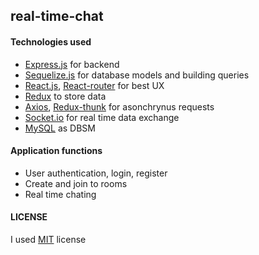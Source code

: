 ## real-time-chat

#### Technologies used
* [Express.js](https://expressjs.com) for backend
* [Sequelize.js](http://docs.sequelizejs.com) for database models and building queries
* [React.js](https://reactjs.org), [React-router](https://github.com/ReactTraining/react-router) for best UX
* [Redux](https://redux.js.org) to store data
* [Axios](https://github.com/axios/axios), [Redux-thunk](https://github.com/reduxjs/redux-thunk) for asonchrynus requests
* [Socket.io](https://socket.io) for real time data exchange
* [MySQL](https://www.mysql.com) as DBSM

#### Application functions
* User authentication, login, register
* Create and join to rooms
* Real time chating

#### LICENSE
I used [MIT](https://opensource.org/licenses/MIT) license
